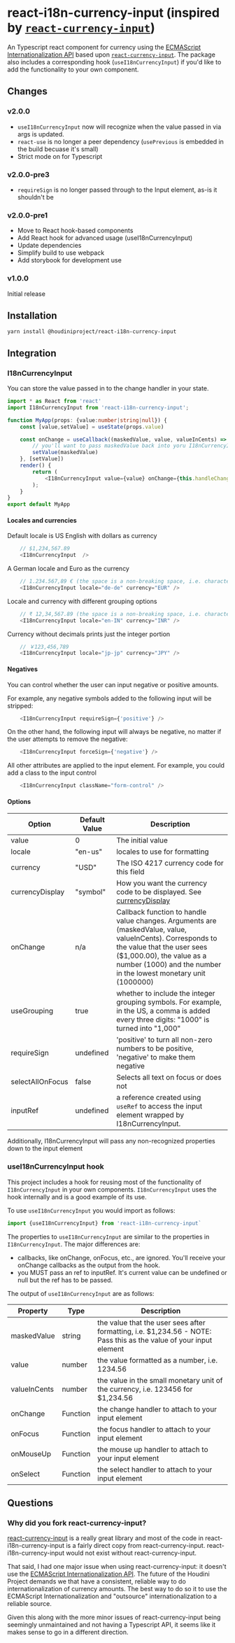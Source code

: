 # react-i18n-currency-input (inspired by [`react-currency-input`](https://github.com/jsillitoe/react-currency-input))

An Typescript react component for currency using the [ECMAScript Internationalization API](https://developer.mozilla.org/en-US/docs/Web/JavaScript/Reference/Global_Objects/Intl) based upon [`react-currency-input`](https://github.com/jsillitoe/react-currency-input).
The package also includes a corresponding hook (`useI18nCurrencyInput`) if you'd like to add the functionality to your own component.

## Changes

### v2.0.0

* `useI18nCurrencyInput` now will recognize when the value passed in via args is updated.
* `react-use` is no longer a peer dependency (`usePrevious` is embedded in the build becuase it's small)
* Strict mode on for Typescript

### v2.0.0-pre3

* `requireSign` is no longer passed through to the Input element, as-is it shouldn't be

### v2.0.0-pre1

* Move to React hook-based components
* Add React hook for advanced usage (useI18nCurrencyInput)
* Update dependencies
* Simplify build to use webpack
* Add storybook for development use

### v1.0.0

Initial release

## Installation

```npm
yarn install @houdiniproject/react-i18n-currency-input
```

## Integration

### I18nCurrencyInput

You can store the value passed in to the change handler in your state.

```typescript
import * as React from 'react'
import I18nCurrencyInput from 'react-i18n-currency-input';

function MyApp(props: {value:number|string|null}) {
    const [value,setValue] = useState(props.value)

    const onChange = useCallback((maskedValue, value, valueInCents) => {
        // you'll want to pass maskedValue back into yoru I18nCurrencyInput.
        setValue(maskedValue)
    }, [setValue])
    render() {
        return (
            <I18nCurrencyInput value={value} onChange={this.handleChange}/>
        );
    }
}
export default MyApp
```

#### Locales and currencies

Default locale is US English with dollars as currency

```typescript
    // $1,234,567.89
    <I18nCurrencyInput  />
```

A German locale and Euro as the currency

```typescript
    // 1.234.567,89 € (the space is a non-breaking space, i.e. character code 160)
    <I18nCurrencyInput locale="de-de" currency="EUR" />
```

Locale and currency with different grouping options

```typescript
    // ₹ 12,34,567.89 (the space is a non-breaking space, i.e. character code 160)
    <I18nCurrencyInput locale="en-IN" currency="INR" />
```

Currency without decimals prints just the integer portion

```typescript
    // ￥123,456,789
    <I18nCurrencyInput locale="jp-jp" currency="JPY" />
```

#### Negatives

You can control whether the user can input negative or positive amounts.

For example, any negative symbols added to the following input will be stripped:

```typescript
    <I18nCurrencyInput requireSign={'positive'} />
```

On the other hand, the following input will always be negative, no matter if the user attempts to remove the negative:

```typescript
    <I18nCurrencyInput forceSign={'negative'} />
```

All other attributes are applied to the input element. For example, you could add a class to the input control

```typescript
    <I18nCurrencyInput className="form-control" />
```

#### Options

Option            | Default Value | Description
----------------- | ------------- | -----------------------------------------------------------------------------
value             | 0             | The initial value
locale            | "en-us"       | locales to use for formatting
currency          | "USD"         | The ISO 4217 currency code for this field
currencyDisplay   | "symbol"      | How you want the currency code to be displayed. See [currencyDisplay](https://developer.mozilla.org/en-US/docs/Web/JavaScript/Reference/Global_Objects/NumberFormat)
onChange          | n/a           | Callback function to handle value changes. Arguments are (maskedValue, value, valueInCents). Corresponds to the value that the user sees ($1,000.00), the value as a number (1000) and the number in the lowest monetary unit (1000000)
useGrouping       | true          | whether to include the integer grouping symbols. For example, in the US, a comma is added every three digits: "1000" is turned into "1,000"
requireSign       | undefined     | 'positive' to turn all non-zero numbers to be positive, 'negative' to make them negative
selectAllOnFocus  | false         | Selects all text on focus or does not
inputRef          | undefined     | a reference created using `useRef` to access the input element wrapped by I18nCurrencyInput.

Additionally, I18nCurrencyInput will pass any non-recognized properties down to the input element

### useI18nCurrencyInput hook

This project includes a hook for reusing most of the functionality of `I18nCurrencyInput` in your own components.
`I18nCurrencyInput` uses the hook internally and is a good example of its use.

To use `useI18nCurrencyInput` you would import as follows:

```typescript
import {useI18nCurrencyInput} from 'react-i18n-currency-input`
```

The properties to `useI18nCurrencyInput` are similar to the properties in `I18nCurrencyInput`. The major differences are:

* callbacks, like onChange, onFocus, etc., are ignored. You'll receive your onChange callbacks as the output from the hook.
* you MUST pass an ref to inputRef. It's current value can be undefined or null but the ref has to be passed.

The output of `useI18nCurrencyInput` are as follows:

Property          | Type          | Description
----------------- | ------------- | -----------------------------------------------------------------------------
maskedValue       | string        | the value that the user sees after formatting, i.e. $1,234.56 - NOTE: Pass this as the value of your input element
value             | number        | the value formatted as a number, i.e. 1234.56
valueInCents      | number        | the value in the small monetary unit of the currency, i.e. 123456 for $1,234.56
onChange          | Function      | the change handler to attach to your input element
onFocus           | Function      | the focus handler to attach to your input element
onMouseUp         | Function      | the mouse up handler to attach to your input element
onSelect          | Function      | the select handler to attach to your input element

## Questions

<!-- markdownlint-disable MD026 -->
### Why did you fork react-currency-input?

[react-currency-input](https://github.com/jsillitoe/react-currency-input/blob/master/test/index.spec.js) is a really great library and most of the code in react-i18n-currency-input is a fairly direct copy from react-currency-input.  react-i18n-currency-input would not exist without react-currency-input.

That said, I had one major issue when using react-currency-input: it doesn't use the [ECMAScript Internationalization API](https://developer.mozilla.org/en-US/docs/Web/JavaScript/Reference/Global_Objects/Intl). The future of the Houdini Project demands we that have a consistent, reliable way to do internationalization of currency amounts. The best way to do so it to use the ECMAScript Internationalization and "outsource" internationalization to a reliable source.

Given this along with the more minor issues of react-currency-input being seemingly unmaintained and not having a Typescript API, it seems like it makes sense to go in a different direction.
